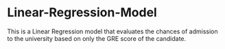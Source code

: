 # Linear-Regression-Model
This is a Linear Regression model that evaluates the chances of admission to the university based on only the GRE score of the candidate. 

